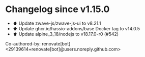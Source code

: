 # Changelog since v1.15.0
- ⬆️ Update zwave-js/zwave-js-ui to v8.21.1 
- ⬆️ Update ghcr.io/hassio-addons/base Docker tag to v14.0.5 
- ⬆️ Update alpine_3_18/nodejs to v18.17.0-r0 (#542)

Co-authored-by: renovate[bot] <29139614+renovate[bot]@users.noreply.github.com> 

